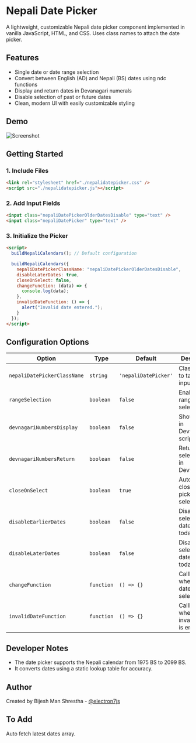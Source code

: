 # Nepali Date Picker

A lightweight, customizable Nepali date picker component implemented in vanilla JavaScript, HTML, and CSS. Uses class names to attach the date picker.

## Features

- Single date or date range selection
- Convert between English (AD) and Nepali (BS) dates using ndc functions
- Display and return dates in Devanagari numerals
- Disable selection of past or future dates
- Clean, modern UI with easily customizable styling

## Demo

![Screenshot](https://github.com/user-attachments/assets/37378ae1-9286-4f53-9f4c-9062198b9c1e)

## Getting Started

### 1. Include Files

```html
<link rel="stylesheet" href="./nepalidatepicker.css" />
<script src="./nepalidatepicker.js"></script>
````

### 2. Add Input Fields

```html
<input class="nepaliDatePickerOlderDatesDisable" type="text" />
<input class="nepaliDatePicker" type="text" />
```

### 3. Initialize the Picker

```html
<script>
  buildNepaliCalendars(); // Default configuration

  buildNepaliCalendars({
    nepaliDatePickerClassName: "nepaliDatePickerOlderDatesDisable",
    disableLaterDates: true,
    closeOnSelect: false,
    changeFunction: (data) => {
      console.log(data);
    },
    invalidDateFunction: () => {
      alert("Invalid date entered.");
    }
  });
</script>
```

## Configuration Options

| Option                      | Type       | Default              | Description                                  |
| --------------------------- | ---------- | -------------------- | -------------------------------------------- |
| `nepaliDatePickerClassName` | `string`   | `'nepaliDatePicker'` | Class name to target input fields            |
| `rangeSelection`            | `boolean`  | `false`              | Enables date range selection                 |
| `devnagariNumbersDisplay`   | `boolean`  | `false`              | Shows dates in Devanagari script             |
| `devnagariNumbersReturn`    | `boolean`  | `false`              | Returns selected date in Devanagari          |
| `closeOnSelect`             | `boolean`  | `true`               | Automatically closes the picker on selection |
| `disableEarlierDates`       | `boolean`  | `false`              | Disables selection of dates before today     |
| `disableLaterDates`         | `boolean`  | `false`              | Disables selection of dates after today      |
| `changeFunction`            | `function` | `() => {}`           | Callback when a valid date is selected       |
| `invalidDateFunction`       | `function` | `() => {}`           | Callback when an invalid date is entered     |

## Developer Notes

- The date picker supports the Nepali calendar from 1975 BS to 2099 BS.
- It converts dates using a static lookup table for accuracy.

## Author

Created by Bijesh Man Shrestha - [@electron7js](https://github.com/electron7js)

## To Add

Auto fetch latest dates array.
